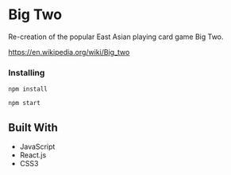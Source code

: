 # Big Two

Re-creation of the popular East Asian playing card game Big Two.

https://en.wikipedia.org/wiki/Big_two

### Installing

```
npm install

npm start
```

## Built With

* JavaScript
* React.js
* CSS3
